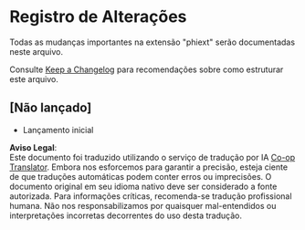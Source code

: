 <!--
CO_OP_TRANSLATOR_METADATA:
{
  "original_hash": "bd0afcb627d5754038537758315cbad7",
  "translation_date": "2025-05-09T05:24:45+00:00",
  "source_file": "code/09.UpdateSamples/Aug/vscode/phiext/CHANGELOG.md",
  "language_code": "pt"
}
-->
# Registro de Alterações

Todas as mudanças importantes na extensão "phiext" serão documentadas neste arquivo.

Consulte [Keep a Changelog](http://keepachangelog.com/) para recomendações sobre como estruturar este arquivo.

## [Não lançado]

- Lançamento inicial

**Aviso Legal**:  
Este documento foi traduzido utilizando o serviço de tradução por IA [Co-op Translator](https://github.com/Azure/co-op-translator). Embora nos esforcemos para garantir a precisão, esteja ciente de que traduções automáticas podem conter erros ou imprecisões. O documento original em seu idioma nativo deve ser considerado a fonte autorizada. Para informações críticas, recomenda-se tradução profissional humana. Não nos responsabilizamos por quaisquer mal-entendidos ou interpretações incorretas decorrentes do uso desta tradução.
